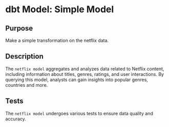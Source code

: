 # dbt Model: Simple Model

## Purpose
Make a simple transformation on the netflix data.

## Description
The `netflix model` aggregates and analyzes data related to Netflix content, including information about titles, genres, ratings, and user interactions. By querying this model, analysts can gain insights into popular genres, countries and more.

## Tests
The `netflix model` undergoes various tests to ensure data quality and accuracy.
